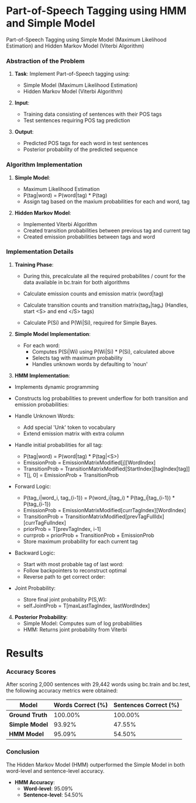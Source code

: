 # Part-of-Speech Tagging using HMM and Simple Model
Part-of-Speech Tagging using Simple Model (Maximum Likelihood Estimation) and Hidden Markov Model (Viterbi Algorithm)

### Abstraction of the Problem

1. **Task**: Implement Part-of-Speech tagging using:
   - Simple Model (Maximum Likelihood Estimation)
   - Hidden Markov Model (Viterbi Algorithm)

2. **Input**: 
   - Training data consisting of sentences with their POS tags
   - Test sentences requiring POS tag prediction

3. **Output**:
   - Predicted POS tags for each word in test sentences
   - Posterior probability of the predicted sequence

### Algorithm Implementation

1. **Simple Model**:
   - Maximum Likelihood Estimation
   - P(tag|word) = P(word|tag) * P(tag)
   - Assign tag based on the maxium probabilities for each and word, tag

2. **Hidden Markov Model**:
   - Implemented Viterbi Algorithm
   - Created transition probabilities between previous tag and current tag 
   - Created emission probabilities between tags and word


### Implementation Details

1. **Training Phase**:
   - During this, precalculate all the required probabilites / count for the data available in bc.train for both algorithms

   - Calculate emission counts and emission matrix (word|tag)
   - Calculate transition counts and transition matrix(tag₂|tag₁) (Handles, start \<S> and end \</S> tags)
   - Calculate P(Si) and P(Wi|Si), required for Simple Bayes.


2. **Simple Model Implementation**:
   - For each word:
     - Computes P(Si|Wi) using P(Wi|Si) * P(Si), calculated above
     - Selects tag with maximum probability
     - Handles unknown words by defaulting to 'noun'

3. **HMM Implementation**:
  - Implements dynamic programming
  - Constructs log probabilities to prevent underflow for both transition and emission probabilities:
  - Handle Unknown Words:
    - Add special 'Unk' token to vocabulary
    - Extend emission matrix with extra column
  - Handle initial probabilities for all tag:
    - P(tag|word) = P(word|tag) * P(tag|\<S>)
    - EmissionProb = EmissionMatrixModified[j][WordIndex]
    - TransitionProb = TransitionMatrixModified[StartIndex][tagIndex[tag]]
    - T[j, 0] = EmissionProb + TransitionProb

  - Forward Logic:
    - P(tag_i|word_i, tag_{i-1}) = P(word_i|tag_i) * P(tag_i|tag_{i-1}) * P(tag_{i-1})
    - EmissionProb = EmissionMatrixModified[currTagIndex][WordIndex]
    - TransitionProb = TransitionMatrixModified[prevTagFullIdx][currTagFullndex]
    - priorProb = T[prevTagIndex, i-1]
    - currprob = priorProb + TransitionProb + EmissionProb
    - Store maximum probability for each current tag
  - Backward Logic:
    - Start with most probable tag of last word:
    - Follow backpointers to reconstruct optimal 
    - Reverse path to get correct order:

  - Joint Probability:
    - Store final joint probability P(S,W):
    - self.JointProb = T[maxLastTagIndex, lastWordIndex]


4. **Posterior Probability**:
   - Simple Model: Computes sum of log probabilities
   - HMM: Returns joint probability from Viterbi

# Results

### Accuracy Scores
After scoring 2,000 sentences with 29,442 words using bc.train and bc.test, the following accuracy metrics were obtained:

| Model            | Words Correct (%) | Sentences Correct (%) |
|-------------------|-------------------|-----------------------|
| **Ground Truth**  | 100.00%            | 100.00%                |
| **Simple Model**  | 93.92%             | 47.55%                 |
| **HMM Model**     | 95.09%             | 54.50%                 |

### Conclusion
The Hidden Markov Model (HMM) outperformed the Simple Model in both word-level and sentence-level accuracy. 

- **HMM Accuracy**:  
  - **Word-level**: 95.09%  
  - **Sentence-level**: 54.50%  
